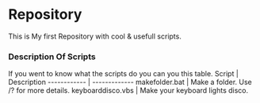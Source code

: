 # Repository
 This is My first Repository with cool & usefull scripts.
 ### Description Of Scripts
 If you went to know what the scripts do you can you this table.
 Script | Description
------------ | -------------
makefolder.bat | Make a folder. Use /? for more details.
keyboarddisco.vbs | Make your keyboard lights disco.